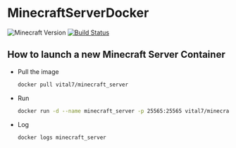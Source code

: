 # MinecraftServerDocker
![Minecraft Version](https://img.shields.io/badge/Minecraft%20Version-1.15.2-brightgreen)
[![Build Status](https://github.com/VitalSeptfonds/MinecraftServerDocker/workflows/docker-image/badge.svg)](https://github.com/VitalSeptfonds/MinecraftServerDocker/workflows/docker-image/badge.svg)

## How to launch a new Minecraft Server Container
- Pull the image
  ```bash
  docker pull vital7/minecraft_server
  ```
- Run 
  ```bash
  docker run -d --name minecraft_server -p 25565:25565 vital7/minecraft_server
  ```
- Log
  ```bash
  docker logs minecraft_server
  ```
